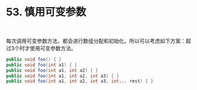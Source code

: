# 53. 慎用可变参数

​    

每次调用可变参数方法，都会进行数组分配和初始化。所以可以考虑如下方案：超过3个时才使用可变参数方法。

```java
public void foo() { }
public void foo(int a1) { }
public void foo(int a1, int a2) { }
public void foo(int a1, int a2, int a3) { }
public void foo(int a1, int a2, int a3, int... rest) { }
```

